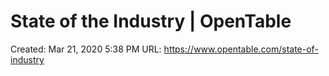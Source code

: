 # State of the Industry | OpenTable

Created: Mar 21, 2020 5:38 PM
URL: https://www.opentable.com/state-of-industry